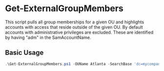 # Get-ExternalGroupMembers

This script pulls all group memberships for a given OU and highlights accounts with access that reside outside of the given OU.  By default accounts with administrative privileges are excluded. These are identified by having "adm" in the SamAccountName.

## Basic Usage
```powershell
.\Get-ExternalGroupMembers.ps1 -OUName Atlanta -SearchBase 'dc=mycompany,dc=local'
```
